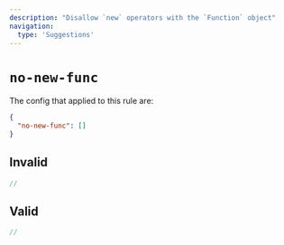 ```yaml
---
description: "Disallow `new` operators with the `Function` object"
navigation:
  type: 'Suggestions'
---
```


# `no-new-func`

The config that applied to this rule are:

```json
{
  "no-new-func": []
}
```

## Invalid

```js invalid
//
```

## Valid

```js valid
//
```
  
